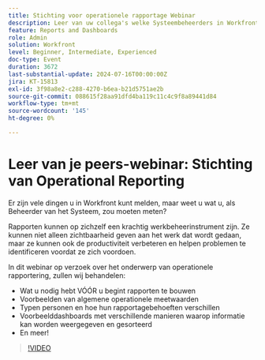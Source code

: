 ```yaml
---
title: Stichting voor operationele rapportage Webinar
description: Leer van uw collega's welke Systeembeheerders in Workfront moeten meten. Ontdek belangrijke metriek, rapporteringsbehoeften, en steekproefdashboards in ons webinar op bestelling.
feature: Reports and Dashboards
role: Admin
solution: Workfront
level: Beginner, Intermediate, Experienced
doc-type: Event
duration: 3672
last-substantial-update: 2024-07-16T00:00:00Z
jira: KT-15813
exl-id: 3f98a8e2-c288-4270-b6ea-b21d5751ae2b
source-git-commit: 088615f28aa91dfd4ba119c11c4c9f8a89441d84
workflow-type: tm+mt
source-wordcount: '145'
ht-degree: 0%

---
```


# Leer van je peers-webinar: Stichting van Operational Reporting

Er zijn vele dingen u in Workfront kunt melden, maar weet u wat u, als Beheerder van het Systeem, zou moeten meten?

Rapporten kunnen op zichzelf een krachtig werkbeheerinstrument zijn. Ze kunnen niet alleen zichtbaarheid geven aan het werk dat wordt gedaan, maar ze kunnen ook de productiviteit verbeteren en helpen problemen te identificeren voordat ze zich voordoen.

In dit webinar op verzoek over het onderwerp van operationele rapportering, zullen wij behandelen:

* Wat u nodig hebt VÓÓR u begint rapporten te bouwen
* Voorbeelden van algemene operationele meetwaarden
* Typen personen en hoe hun rapportagebehoeften verschillen
* Voorbeelddashboards met verschillende manieren waarop informatie kan worden weergegeven en gesorteerd
* En meer!

>[!VIDEO](https://video.tv.adobe.com/v/3431007/?learn=on)
